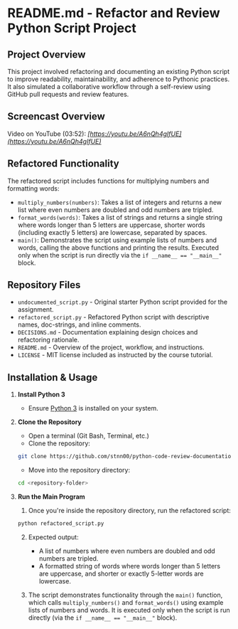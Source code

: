 # README.md - Refactor and Review Python Script Project

## Project Overview
This project involved refactoring and documenting an existing Python script to improve readability, maintainability, and adherence to Pythonic practices. It also simulated a collaborative workflow through a self-review using GitHub pull requests and review features.

## Screencast Overview

Video on YouTube (03:52): *[https://youtu.be/A6nQh4gIfUE](https://youtu.be/A6nQh4gIfUE)*

## Refactored Functionality
The refactored script includes functions for multiplying numbers and formatting words:
- `multiply_numbers(numbers)`: Takes a list of integers and returns a new list where even numbers are doubled and odd numbers are tripled.
- `format_words(words)`: Takes a list of strings and returns a single string where words longer than 5 letters are uppercase, shorter words (including exactly 5 letters) are lowercase, separated by spaces.
- `main()`: Demonstrates the script using example lists of numbers and words, calling the above functions and printing the results. Executed only when the script is run directly via the `if __name__ == "__main__"` block.

## Repository Files
- `undocumented_script.py` - Original starter Python script provided for the assignment.
- `refactored_script.py` - Refactored Python script with descriptive names, doc-strings, and inline comments.
- `DECISIONS.md` - Documentation explaining design choices and refactoring rationale.
- `README.md` - Overview of the project, workflow, and instructions.
- `LICENSE` - MIT license included as instructed by the course tutorial.

## Installation & Usage

1. **Install Python 3**  

    - Ensure [Python 3](https://www.python.org/downloads/) is installed on your system.

2. **Clone the Repository**  

    - Open a terminal (Git Bash, Terminal, etc.)  
    - Clone the repository:

    ```bash
    git clone https://github.com/stnn00/python-code-review-documentation.git
    ```

    - Move into the repository directory:

    ```bash
    cd <repository-folder>
    ```

3. **Run the Main Program**

    1. Once you're inside the repository directory, run the refactored script:

    ```bash
    python refactored_script.py
    ```

    2. Expected output:
        - A list of numbers where even numbers are doubled and odd numbers are tripled.
        - A formatted string of words where words longer than 5 letters are uppercase, and shorter or exactly 5-letter words are lowercase.

    3. The script demonstrates functionality through the `main()` function, which calls `multiply_numbers()` and `format_words()` using example lists of numbers and words. It is executed only when the script is run directly (via the `if __name__ == "__main__"` block).
